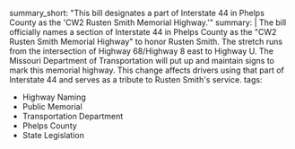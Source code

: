 summary_short: "This bill designates a part of Interstate 44 in Phelps County as the 'CW2 Rusten Smith Memorial Highway.'"
summary: |
  The bill officially names a section of Interstate 44 in Phelps County as the "CW2 Rusten Smith Memorial Highway" to honor Rusten Smith. The stretch runs from the intersection of Highway 68/Highway 8 east to Highway U. The Missouri Department of Transportation will put up and maintain signs to mark this memorial highway. This change affects drivers using that part of Interstate 44 and serves as a tribute to Rusten Smith's service.
tags:
  - Highway Naming
  - Public Memorial
  - Transportation Department
  - Phelps County
  - State Legislation

